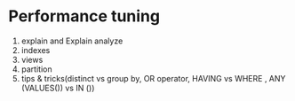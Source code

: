 # Performance tuning 
1. explain and Explain analyze
2. indexes
3. views 
4. partition
5. tips & tricks(distinct vs group by, OR operator, HAVING vs WHERE , ANY (VALUES()) vs IN ())

